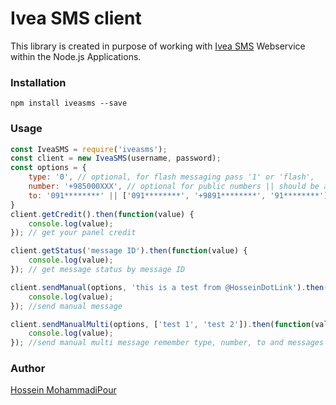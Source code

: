 # Ivea SMS client

This library is created in purpose of working with [Ivea SMS](https://iveasms.ir/) Webservice within the Node.js Applications.

### Installation

```
npm install iveasms --save
```

### Usage

```javascript
const IveaSMS = require('iveasms');
const client = new IveaSMS(username, password);
const options = {
    type: '0', // optional, for flash messaging pass '1' or 'flash',  || should be an array on multi manual method
    number: '+985000XXX', // optional for public numbers || should be an array on multi manual method
    to: '091********' || ['091********', '+9891********', '91********']
}
client.getCredit().then(function(value) {
    console.log(value);
}); // get your panel credit

client.getStatus('message ID').then(function(value) {
    console.log(value);
}); // get message status by message ID

client.sendManual(options, 'this is a test from @HosseinDotLink').then(function(value) {
    console.log(value);
}); //send manual message

client.sendManualMulti(options, ['test 1', 'test 2']).then(function(value) {
    console.log(value);
}); //send manual multi message remember type, number, to and messages' length should be equals
```

### Author
[Hossein MohammadiPour](https://hossein.link)